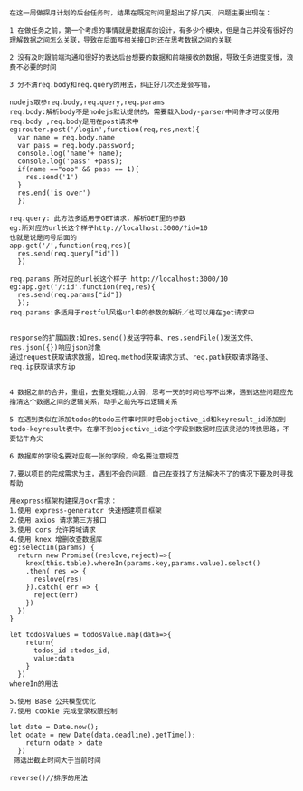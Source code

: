    
    在这一周做探月计划的后台任务时，结果在既定时间里超出了好几天，问题主要出现在：

    1 在做任务之前，第一个考虑的事情就是数据库的设计，有多少个模块，但是自己并没有很好的理解数据之间怎么关联，导致在后面写相关接口时还在思考数据之间的关联

    2 没有及时跟前端沟通和很好的表达后台想要的数据和前端接收的数据，导致任务进度变慢，浪费不必要的时间

    3 分不清req.body和req.query的用法，纠正好几次还是会写错，

    nodejs取参req.body,req.query,req.params
    req.body:解析body不是nodejs默认提供的，需要载入body-parser中间件才可以使用req.body ,req.body是用在post请求中
    eg:router.post('/login',function(req,res,next){
      var name = req.body.name
      var pass = req.body.password;
      console.log('name'+ name);
      console.log('pass' +pass);
      if(name =="ooo" && pass == 1){
        res.send('1')
      }
      res.end('is over')
      })

    req.query: 此方法多适用于GET请求，解析GET里的参数
    eg:所对应的url长这个样子http://localhost:3000/?id=10
    也就是说是问号后面的
    app.get('/',function(req,res){
      res.send(req.query["id"])
      })

    req.params 所对应的url长这个样子 http://localhost:3000/10
    eg:app.get('/:id'.function(req,res){
      res.send(req.params["id"])
      });
    req.params:多适用于restful风格url中的参数的解析／也可以用在get请求中


    response的扩展函数:如res.send()发送字符串、res.sendFile()发送文件、
    res.json({})响应json对象
    通过request获取请求数据，如req.method获取请求方式、req.path获取请求路径、
    req.ip获取请求方ip


    4 数据之前的合并，重组，去重处理能力太弱，思考一天的时间也写不出来，遇到这些问题应先撸清这个数据之间的逻辑关系，动手之前先写出逻辑关系

    5 在遇到类似在添加todos的todo三件事时同时把objective_id和keyresult_id添加到todo-keyresult表中，在拿不到objective_id这个字段到数据时应该灵活的转换思路，不要钻牛角尖

    6 数据库的字段名要对应每一张的字段，命名要注意规范

    7.要以项目的完成需求为主，遇到不会的问题，自己在查找了方法解决不了的情况下要及时寻找帮助

    用express框架构建探月okr需求：
    1.使用 express-generator 快速搭建项目框架
    2.使用 axios 请求第三方接口
    3.使用 cors 允许跨域请求
    4.使用 knex 增删改查数据库
    eg:selectIn(params) {
      return new Promise((reslove,reject)=>{
        knex(this.table).whereIn(params.key,params.value).select()
        .then( res => {
          reslove(res)
        }).catch( err => {
          reject(err)
        })
      })
    }

    let todosValues = todosValue.map(data=>{
        return{
          todos_id :todos_id,
          value:data
        }  
      })
    whereIn的用法

    5.使用 Base 公共模型优化
    7.使用 cookie 完成登录权限控制

    let date = Date.now();
    let odate = new Date(data.deadline).getTime();
        return odate > date
      })
     筛选出截止时间大于当前时间

    reverse()//排序的用法




